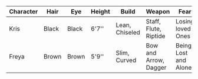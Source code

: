 | Character | Hair  | Eye   | Height | Build          | Weapon                | Fear                 |
|-----------|-------|-------|--------|----------------|-----------------------|----------------------|
| Kris      | Black | Black | 6'7''  | Lean, Chiseled | Staff, Flute, Riptide | Losing loved Ones    |
| Freya     | Brown | Brown | 5'9''  | Slim, Curved   | Bow and Arrow, Dagger | Being Lost and Alone |
